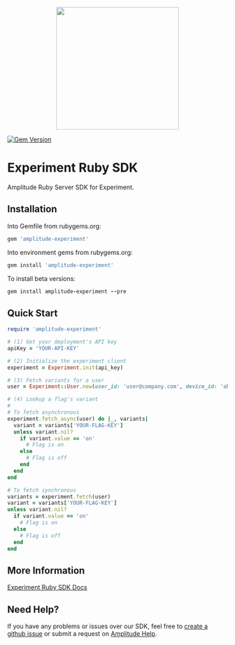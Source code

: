 <p align="center">
  <a href="https://amplitude.com" target="_blank" align="center">
    <img src="https://static.amplitude.com/lightning/46c85bfd91905de8047f1ee65c7c93d6fa9ee6ea/static/media/amplitude-logo-with-text.4fb9e463.svg" width="280">
  </a>
  <br />
</p>

[![Gem Version](https://badge.fury.io/rb/amplitude-experiment.svg)](https://badge.fury.io/rb/amplitude-experiment)

# Experiment Ruby SDK
Amplitude Ruby Server SDK for Experiment.

## Installation
Into Gemfile from rubygems.org:
```ruby
gem 'amplitude-experiment'
```
Into environment gems from rubygems.org:
```ruby
gem install 'amplitude-experiment'
```
To install beta versions:
```ruby
gem install amplitude-experiment --pre
```


## Quick Start
```ruby
require 'amplitude-experiment'

# (1) Get your deployment's API key
apiKey = 'YOUR-API-KEY'

# (2) Initialize the experiment client
experiment = Experiment.init(api_key)

# (3) Fetch variants for a user
user = Experiment::User.new(user_id: 'user@company.com', device_id: 'abcezas123', user_properties: {'premium' => true})

# (4) Lookup a flag's variant
# 
# To fetch asynchronous
experiment.fetch_async(user) do |_, variants|
  variant = variants['YOUR-FLAG-KEY']
  unless variant.nil?
    if variant.value == 'on'
      # Flag is on
    else
      # Flag is off
    end
  end
end

# To fetch synchronous
variants = experiment.fetch(user)
variant = variants['YOUR-FLAG-KEY']
unless variant.nil?
  if variant.value == 'on'
    # Flag is on
  else
    # Flag is off
  end
end
```

## More Information
[Experiment Ruby SDK Docs](https://amplitude.github.io/experiment-ruby-server/)

## Need Help?
If you have any problems or issues over our SDK, feel free to [create a github issue](https://github.com/amplitude/experiments-ruby-server/issues/new) or submit a request on [Amplitude Help](https://help.amplitude.com/hc/en-us/requests/new).
